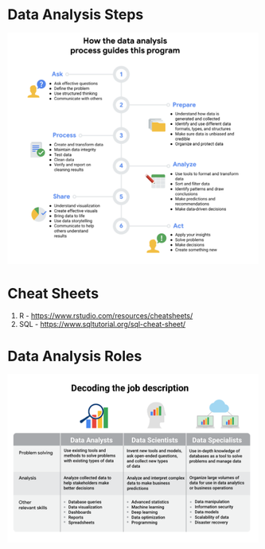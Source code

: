 # Data Analysis Steps
![](Data_Analysis_Steps.png)

# Cheat Sheets
1. R - https://www.rstudio.com/resources/cheatsheets/  
2. SQL - https://www.sqltutorial.org/sql-cheat-sheet/  

# Data Analysis Roles
![](Data_Analyst_vs_Data_Scientists_vs_Data_Specialists.png)
